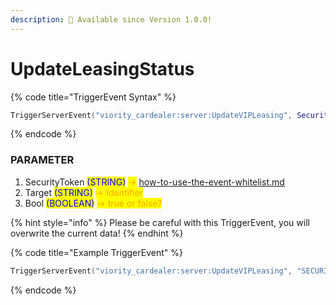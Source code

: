 ```yaml
---
description: 🔧 Available since Version 1.0.0!
---
```


# UpdateLeasingStatus

{% code title="TriggerEvent Syntax" %}
```lua
TriggerServerEvent("viority_cardealer:server:UpdateVIPLeasing", SecurityToken, target, bool)
```
{% endcode %}

### PARAMETER

1. SecurityToken <mark style="color:blue;">(STRING)</mark> <mark style="color:orange;">-></mark> [how-to-use-the-event-whitelist.md](../../tutorials/product/how-to-use-the-event-whitelist.md "mention")
2. Target <mark style="color:blue;">(STRING)</mark> <mark style="color:orange;">-> Identifier</mark>
3. Bool <mark style="color:blue;">(BOOLEAN)</mark> <mark style="color:orange;">-> true or false?</mark>

{% hint style="info" %}
Please be careful with this TriggerEvent, you will overwrite the current data!
{% endhint %}

{% code title="Example TriggerEvent" %}
```lua
TriggerServerEvent("viority_cardealer:server:UpdateVIPLeasing", "SECURITYTOKEN", "187a7d2f561c7cc06230592de29439f1306480ab", true)
```
{% endcode %}
